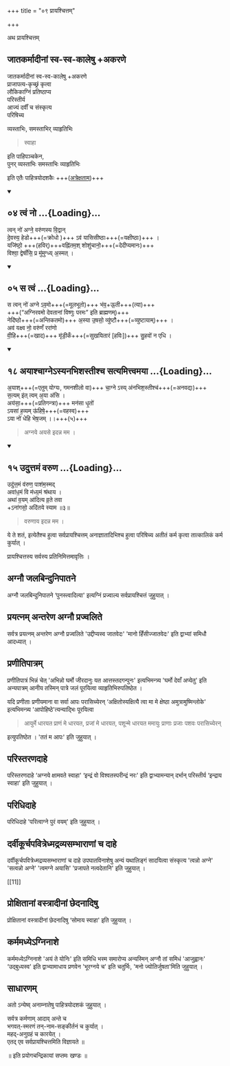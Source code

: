 +++
title = "०९ प्रायश्चित्तम्"

+++

अथ प्रायश्चित्तम्


## जातकर्मादीनां स्व-स्व-कालेषु +अकरणे
जातकर्मादीनां स्व-स्व-कालेषु +अकरणे  
प्राजापत्य-कृच्छ्रं कृत्वा  
लौकिकाग्निं प्रतिष्ठाप्य  
परिस्तीर्य  
आज्यं दर्वीं च संस्कृत्य  
परिषिच्य

व्यस्ताभिः, समस्ताभिर् व्याहृतिभिः

<div class="js_include" url="/vedAH_yajuH/taittirIyam/sUtram/ApastambaH/gRhyam/paddhatiH/shrIvaiShNavaH/mantrAdi/vyAhRti-homAH_4"  newLevelForH1="5" includeTitle="false"> </div>  


<div class="js_include" url="/vedAH_yajuH/taittirIyam/AraNyakam/sarva-prastutiH/06_mahA-nArAyaNopaniShat/05_pAhi_no_agne/"  newLevelForH1="5" includeTitle="false"> </div>  

<div class="js_include" url="/vedAH_Rk/shAkalam/saMhitA/vishvAsa-prastutiH/08/060/09_pAhi_no.md"  newLevelForH1="5" includeTitle="false"> </div>  

> स्वाहा

इति पाहिपञ्चकेन,  
पुनर् व्यस्ताभिः समस्ताभिः व्याहृतिभिः

<div class="js_include" url="/vedAH_yajuH/taittirIyam/sUtram/ApastambaH/gRhyam/paddhatiH/shrIvaiShNavaH/mantrAdi/vyAhRti-homAH_4"  newLevelForH1="5" includeTitle="false"> </div>  



इति एतैः पाहित्रयोदशकैः +++([अत्रेक्षताम्](../08_pAhitrayodashakahomaH))+++

<div class="js_include" includetitle="false" newlevelforh1="2" unfilled url="/vedAH_Rk/shAkalam/saMhitA/vishvAsa-prastutiH/04/001/04_tvaM_no.md">
<details open><summary><h2>०४ त्वं नो ...{Loading}...</h2></summary>

त्वन् नो॑ अग्ने॒ वरु॑णस्य वि॒द्वान्  
दे॒वस्य॒ हेडो+++(=क्रोधो )+++ ऽव॑ यासिसीष्ठाः+++(=यक्षीष्ठाः)+++ ।  
यजि॑ष्ठो॒ +++(हविर्)+++वह्नि॑तम॒श् शोशु॑चानो॒+++(=देदीप्यमानः)+++  
विश्वा॒ द्वेषाँ॑सि॒ प्र मु॑मुग्ध्य् अ॒स्मत् ।
</details>
</div>

<div class="js_include" includetitle="false" newlevelforh1="2" unfilled url="/vedAH_Rk/shAkalam/saMhitA/vishvAsa-prastutiH/04/001/05_sa_tvaM.md">
<details open><summary><h2>०५ स त्वं ...{Loading}...</h2></summary>

स त्वन् नो॑ अग्ने ऽव॒मो+++(=मूलभूतो)+++ भ॑व॒+ऊ॒ती+++(त्या)+++  
+++(“अग्निरवमो देवतानां विष्णुः परमः” इति ब्राह्मणम्)+++  
नेदि॑ष्ठो+++(=अन्तिकतमो)+++ अ॒स्या उ॒षसो॒ व्यु॑ष्टौ+++(=व्युष्टायाम्)+++ ।  
अव॑ यक्ष्व नो॒ वरु॑णँ ररा॑णो  
वी॒हि+++(=खाद)+++ मृ॑डी॒कँ+++(=सुखयितारं [हविः])+++ सु॒हवो॑ न एधि ।

</details>
</div>


<div class="js_include" includetitle="true" newlevelforh1="2" unfilled url="/vedAH_yajuH/taittirIyam/sUtram/ApastambaH/gRhyam/ekAgnikANDam/vishvAsa-prastutiH/1_05/18_ayAshchAgne-syanabhishastIshcha_satyamittvamayA.md">
<details open><summary><h2>१८ अयाश्चाग्नेऽस्यनभिशस्तीश्च सत्यमित्त्वमया ...{Loading}...</h2></summary>

अ॒याश्+++(=एतुम् योग्यः, गमनशीलो वा)+++ चा॒ग्ने ऽस्य् अ॑नभिश॒स्तीश्च॑+++(=अनवद्यः)+++  
स॒त्यम् इ॑त् त्वम् अ॒या अ॑सि ।  
अय॑सा॒+++(=प्रतिगन्त्रा)+++ मन॑सा धृ॒तो॑  
ऽयसा॑ ह॒व्यम् ऊ॑हिषे॒+++(=वहस्व)+++  
ऽया नो॑ धेहि भेष॒जम् ।।+++(५)+++

</details>
</div>  

> अग्नये अयसे इदन्न मम ।

<div class="js_include" includetitle="false" newlevelforh1="2" unfilled url="/vedAH_Rk/shAkalam/saMhitA/vishvAsa-prastutiH/01/024/15_uduttamaM_varuNa.md">
<details open><summary><h2>१५ उदुत्तमं वरुण ...{Loading}...</h2></summary>


उदु॑त्त॒मं व॑रुण॒ पाश॑म॒स्मद्  
अवा॑ध॒मं वि म॑ध्य॒मं श्र॑थाय ।   
अथा॑ व॒यम् आ॑दित्य व्र॒ते तवा  
+ऽना॑गसो॒ अदि॑तये स्याम ॥३॥

</details>
</div>

> वरुणाय इदन्न मम ।

ये ते शतं, इत्येतैश्च हुत्वा सर्वप्रायश्चित्तम् अनाज्ञातादिभिश्च हुत्वा परिषिच्य अतीतं कर्म कृत्वा तात्कालिकं कर्म कुर्यात् ।


प्रायश्चित्तस्य सर्वस्य प्रतिनिमित्तमावृत्तिः ।


## अग्नौ जलबिन्दुनिपातने
अग्नौ जलबिन्दुनिपातने ‘पुनस्त्वादित्या' इत्यग्निं प्रज्वाल्य सर्वप्रायश्चित्तं जुहुयात् ।

## प्रयत्नम् अन्तरेण अग्नौ प्रज्वलिते
सर्वत्र प्रयत्नम् अन्तरेण अग्नौ प्रज्वलिते 'उद्दीप्यस्व जातवेदः' 'मानो हिँसीज्जातवेदः' इति द्वाभ्यां समिधौ आदध्यात् । 

## प्रणीतिपात्रम्
प्रणीतिपात्रं भिन्नं चेत् 'अभिन्नो घर्मो जीरदानुः यत आत्तस्तदगन्पुनः' इत्यभिमन्त्र्य 'घर्मो देवाँ अप्येतु' इति अन्यपात्रम् आनीय तस्मिन् पात्रे जलं पूरयित्वा व्याहृतिभिरुपतिष्ठेत । 

यदि प्रणीताः प्रणीयमाना वा सर्वा आपः परासिच्येरन् ‘अक्षितोस्यक्षित्यै त्वा मा मे क्षेष्ठा अमुत्रामुष्मिन्लोके' इत्यभिमन्त्र्य 'आपोहिष्ठे'त्यन्याद्भिः पूरयित्वा 

> आयुर्मे धारयत प्राणं मे धारयत, प्रजां मे धारयत, पशून्मे धारयत ममायुः प्राणाः प्रजाः पशवः परासिच्येरन् 

इत्युपतिष्ठेत । 'ततं म आपः' इति जुहुयात् । 

## परिस्तरणदाहे
परिस्तरणदाहे ‘अग्नये क्षामवते स्वाहा' ‘इन्द्रं वो विश्वतस्परीन्द्रं नरः' इति द्वाभ्यामन्यान् दर्भान् परिस्तीर्य ‘इन्द्राय स्वाहा' इति जुहुयात् । 

## परिधिदाहे
परिधिदाहे 'परित्वाग्ने पुरं वयम्' इति जुहुयात् । 

## दर्वीकूर्चपवित्रेध्मद्रव्यसम्भाराणां च दाहे
दर्वीकूर्चपवित्रेध्मद्रव्यसम्भाराणां च दाहे उपघातविनाशेषु अन्यं यथालिङ्गं सादयित्वा संस्कृत्य 'त्वन्नो अग्ने' 'सत्वन्नो अग्ने' 'त्वमग्ने अयासि' 'प्रजापते नत्वदेतानि' इति जुहुयात् ।

[[11]]

## प्रोक्षितानां वस्त्रादीनां छेदनादिषु
प्रोक्षितानां वस्त्रादीनां छेदनादिषु ‘सोमाय स्वाहा' इति जुहुयात् । 

## कर्ममध्येऽग्निनाशे
कर्ममध्येऽग्निनाशे 'अयं ते योनिः' इति समिधि भस्म समारोप्य अन्यस्मिन् अग्नौ तां समिधं 'आजुह्वानः' ‘उद्बुध्यस्व' इति द्वाभ्यामाधाय प्रणवेन 'भूरग्नये च' इति चतुर्भिः, 'मनो ज्योतिर्जुषता'मिति जुहुयात् । 

## साधारणम्
अतो ऽन्येष्व् अनाम्नातेषु पाहित्रयोदशकं जुहुयात् । 

सर्वत्र कर्मणाम् आदाव् अन्ते च  
भगवत्-स्मरणं तन्-नाम-सङ्कीर्तनं च कुर्यात् ।  
महद्-अनुग्रहं च कारयेत् ।  
एतद् एव सर्वप्रायश्चित्तमिति विज्ञायते ॥

॥ इति प्रयोगचन्द्रिकायां सप्तमः खण्डः ॥